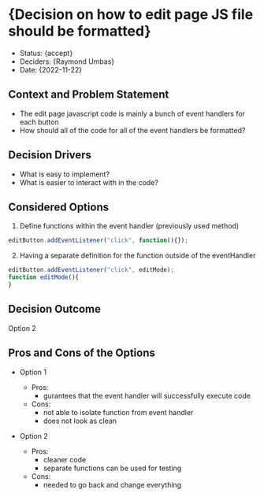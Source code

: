 # {Decision on how to edit page JS file should be formatted}

* Status: {accept}
* Deciders: {Raymond Umbas} <!-- optional -->
* Date: {2022-11-22} <!-- optional -->

## Context and Problem Statement
- The edit page javascript code is mainly a bunch of event handlers for each button
- How should all of the code for all of the event handlers be formatted?

## Decision Drivers <!-- optional -->

- What is easy to implement?
- What is easier to interact with in the code?
  

## Considered Options

1) Define functions within the event handler (previously used method)
```javascript
editButton.addEventListener("click", function(){});
```
2) Having a separate definition for the function outside of the eventHandler
```javascript
editButton.addEventListener("click", editMode);
function editMode(){
}
```

## Decision Outcome

Option 2

## Pros and Cons of the Options <!-- optional -->

- Option 1
  - Pros:
    - gurantees that the event handler will successfully execute code
  - Cons:
    - not able to isolate function from event handler
    - does not look as clean

- Option 2
  - Pros:
    - cleaner code
    - separate functions can be used for testing
  - Cons:
    - needed to go back and change everything
